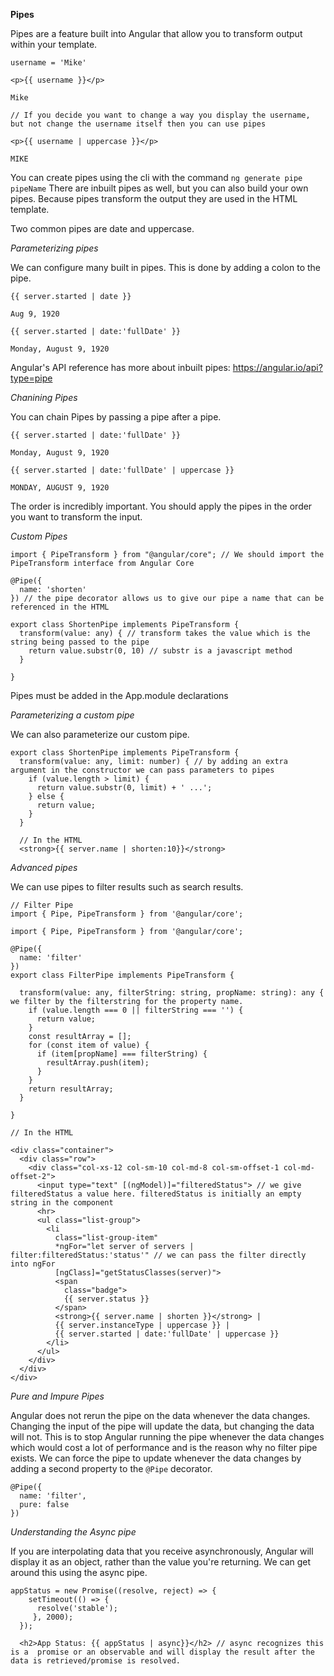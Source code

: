 **Pipes**

Pipes are a feature built into Angular that allow you to transform output within your template.
```
username = 'Mike'

<p>{{ username }}</p>

Mike

// If you decide you want to change a way you display the username, but not change the username itself then you can use pipes

<p>{{ username | uppercase }}</p>

MIKE

```

You can create pipes using the cli with the command `ng generate pipe pipeName`
There are inbuilt pipes as well, but you can also build your own pipes.
Because pipes transform the output they are used in the HTML template.

Two common pipes are date and uppercase.

*Parameterizing pipes*

We can configure many built in pipes. This is done by adding a colon to the pipe.
```
{{ server.started | date }}

Aug 9, 1920

{{ server.started | date:'fullDate' }}

Monday, August 9, 1920
```
Angular's API reference has more about inbuilt pipes: https://angular.io/api?type=pipe

*Chanining Pipes*

You can chain Pipes by passing a pipe after a pipe.
```
{{ server.started | date:'fullDate' }}

Monday, August 9, 1920

{{ server.started | date:'fullDate' | uppercase }}

MONDAY, AUGUST 9, 1920
```
The order is incredibly important. You should apply the pipes in the order you want to transform the input.

*Custom Pipes*

```
import { PipeTransform } from "@angular/core"; // We should import the PipeTransform interface from Angular Core

@Pipe({
  name: 'shorten'
}) // the pipe decorator allows us to give our pipe a name that can be referenced in the HTML

export class ShortenPipe implements PipeTransform {
  transform(value: any) { // transform takes the value which is the string being passed to the pipe
    return value.substr(0, 10) // substr is a javascript method
  }

}
```
Pipes must be added in the App.module declarations

*Parameterizing a custom pipe*

We can also parameterize our custom pipe.
```
export class ShortenPipe implements PipeTransform {
  transform(value: any, limit: number) { // by adding an extra argument in the constructor we can pass parameters to pipes
    if (value.length > limit) {
      return value.substr(0, limit) + ' ...';
    } else {
      return value;
    }
  }

  // In the HTML
  <strong>{{ server.name | shorten:10}}</strong>
```

*Advanced pipes*

We can use pipes to filter results such as search results.
```
// Filter Pipe
import { Pipe, PipeTransform } from '@angular/core';

import { Pipe, PipeTransform } from '@angular/core';

@Pipe({
  name: 'filter'
})
export class FilterPipe implements PipeTransform {

  transform(value: any, filterString: string, propName: string): any { we filter by the filterstring for the property name.
    if (value.length === 0 || filterString === '') {
      return value;
    }
    const resultArray = [];
    for (const item of value) {
      if (item[propName] === filterString) {
        resultArray.push(item);
      }
    }
    return resultArray;
  }

}

// In the HTML

<div class="container">
  <div class="row">
    <div class="col-xs-12 col-sm-10 col-md-8 col-sm-offset-1 col-md-offset-2">
      <input type="text" [(ngModel)]="filteredStatus"> // we give filteredStatus a value here. filteredStatus is initially an empty string in the component
      <hr>
      <ul class="list-group">
        <li
          class="list-group-item"
          *ngFor="let server of servers | filter:filteredStatus:'status'" // we can pass the filter directly into ngFor
          [ngClass]="getStatusClasses(server)">
          <span
            class="badge">
            {{ server.status }}
          </span>
          <strong>{{ server.name | shorten }}</strong> |
          {{ server.instanceType | uppercase }} |
          {{ server.started | date:'fullDate' | uppercase }}
        </li>
      </ul>
    </div>
  </div>
</div>
```

*Pure and Impure Pipes*

Angular does not rerun the pipe on the data whenever the data changes. Changing the input of the pipe will update the data, but changing the data will not. This is to stop Angular running the pipe whenever the data changes which would cost a lot of performance and is the reason why no filter pipe exists. We can force the pipe to update whenever the data changes by adding a second property to the `@Pipe` decorator.
```
@Pipe({
  name: 'filter',
  pure: false
})
```

*Understanding the Async pipe*

If you are interpolating data that you receive asynchronously, Angular will display it as an object, rather than the value you're returning. We can get around this using the async pipe.
```
appStatus = new Promise((resolve, reject) => {
    setTimeout(() => {
      resolve('stable');
     }, 2000);
  });

  <h2>App Status: {{ appStatus | async}}</h2> // async recognizes this is a  promise or an observable and will display the result after the data is retrieved/promise is resolved.
```
